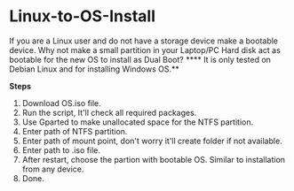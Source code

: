 # Linux-to-OS-Install
If you are a Linux user and do not have a storage device make a bootable device.
Why not make a small partition in your Laptop/PC Hard disk act as bootable for the new OS to install as Dual Boot?
**** It is only tested on Debian Linux and for installing Windows OS.**

**Steps**
1. Download OS.iso file.
2. Run the script, It'll check all required packages.
3. Use Gparted to make unallocated space for the NTFS partition.
4. Enter path of NTFS partition.
5. Enter path of mount point, don't worry it'll create folder if not available.
6. Enter path to .iso file.
7. After restart, choose the partion with bootable OS. Similar to installation from any device.
8. Done. 
